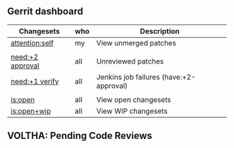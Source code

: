 Gerrit dashboard
----------------

| Changesets | who | Description |
| ---------- | --- | ----------- |
| [attention:self](https://gerrit.opencord.org/q/attention:self) | my | View unmerged patches |
| | |
| [need:+2 approval](https://gerrit.opencord.org/q/status:open%20label:Code-Review<2) | all | Unreviewed patches |
| [need:+1 verify](https://gerrit.opencord.org/q/status:open%20label:Verified<1%20label:Code-Review>1) | all | Jenkins job failures (have:+2-approval) |
| | | |
| [is:open](https://gerrit.opencord.org/q/is:open) | all | View open changesets |
| [is:open+wip](https://gerrit.opencord.org/q/is:open+is:wip) | all | View WIP changesets |

VOLTHA: Pending Code Reviews
----------------------------
    